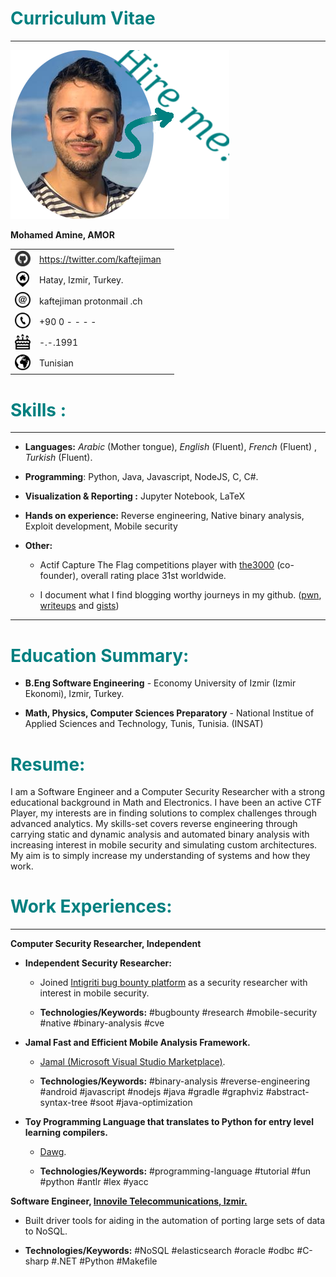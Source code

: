 <div class="flushleft" markdown="1">

# <span style="color: teal">Curriculum Vitae </span>

</div>

------------------------------------------------------------------------

<p>
  <img src="assets/cv_funny.png"/> 
</p>
<div class="flushleft" markdown="1">

**Mohamed Amine, AMOR**
</div>

|                                                           |                                  |     |
| :-------------------------------------------------------: | :------------------------------- | --- |
| <img src="assets/github.png" height="25px" width="25px">  | <https://twitter.com/kaftejiman> |     |
| <img src="assets/pasted9.png" height="25px" width="25px"> | Hatay, Izmir, Turkey.            |     |
| <img src="assets/pasted8.png" height="25px" width="25px"> | kaftejiman protonmail .ch        |     |
| <img src="assets/pasted6.png" height="25px" width="25px"> | +90 0 - - - -                    |     |
| <img src="assets/pasted5.png" height="25px" width="25px"> | -.-.1991                         |     |
| <img src="assets/pasted7.png" height="25px" width="25px"> | Tunisian                         |     |


# <span style="color: teal">Skills :</span>

------------------------------------------------------------------------

-   **Languages:** *Arabic* (Mother tongue), *English* (Fluent),
    *French* (Fluent) , *Turkish* (Fluent).

-   **Programming**: Python, Java, Javascript, NodeJS, C, C\#.

-   **Visualization & Reporting :** Jupyter Notebook, LaTeX

-   **Hands on experience:** Reverse engineering, Native binary
    analysis, Exploit development, Mobile security

-   **Other:**

    -   Actif Capture The Flag competitions player with
        [the3000](https://ctftime.org/team/110885) (co-founder), overall
        rating place 31st worldwide.

    -   I document what I find blogging worthy journeys in my github.
        ([pwn](https://github.com/kaftejiman/pwn),
        [writeups](https://github.com/kaftejiman/ctf-writeups) and
        [gists](https://gist.github.com/kaftejiman))

------------------------------------------------------------------------

# <span style="color: teal">Education Summary: </span> 

-   <div class="flushleft" markdown="1">

    **B.Eng Software Engineering** - Economy University of Izmir (Izmir
    Ekonomi), Izmir, Turkey.

    </div>

-   <div class="flushleft" markdown="1">

    **Math, Physics, Computer Sciences Preparatory** - National Institue
    of Applied Sciences and Technology, Tunis, Tunisia. (INSAT)

    </div>

# <span style="color: teal">Resume:</span>

I am a Software Engineer and a Computer Security Researcher with a
strong educational background in Math and Electronics. I have been an
active CTF Player, my interests are in finding solutions to complex
challenges through advanced analytics. My skills-set covers reverse
engineering through carrying static and dynamic analysis and automated
binary analysis with increasing interest in mobile security and
simulating custom architectures. My aim is to simply increase my
understanding of systems and how they work.

# <span style="color: teal">Work Experiences:</span>

------------------------------------------------------------------------

<tr class="odd">
<td style="text-align: left;"><p><strong>Computer Security Researcher, Independent</strong></p>
<ul>
    <li><p><strong>Independent Security Researcher:</strong></p></li>
    <ul>
        <li><p>Joined <a href="https://app.intigriti.com/profile/kaftejiman">Intigriti bug bounty platform</a> as a security researcher with interest in mobile security.</p></li>
        <li><p><strong>Technologies/Keywords:</strong> #bugbounty #research #mobile-security #native #binary-analysis #cve</p></li>
    </ul>
    <li><p><strong>Jamal Fast and Efficient Mobile Analysis Framework.</strong></p></li>
    <ul>
        <li><p><a href="https://marketplace.visualstudio.com/items?itemName=kaftejiman.jamal">Jamal (Microsoft Visual Studio Marketplace)</a>.</p></li>
        <li><p><strong>Technologies/Keywords:</strong> #binary-analysis #reverse-engineering #android #javascript #nodejs #java #gradle #graphviz #abstract-syntax-tree #soot #java-optimization</p></li>
    </ul>
    <li><p><strong>Toy Programming Language that translates to Python for entry level learning compilers.</strong></p></li>
    <ul>
        <li><p><a href="https://github.com/kaftejiman/dawg">Dawg</a>.</p></li>
        <li><p><strong>Technologies/Keywords:</strong> #programming-language #tutorial #fun #python #antlr #lex #yacc</p></li>
    </ul>
</ul>
<tr class="odd">
<td style="text-align: left;"><p><strong>Software Engineer, <a href="https://www.innovile.com/">Innovile Telecommunications, Izmir.</a></strong></p>
<ul>
<li><p>Built driver tools for aiding in the automation of porting large sets of data to NoSQL.</p></li>
<li><p><strong>Technologies/Keywords:</strong> #NoSQL #elasticsearch #oracle #odbc #C-sharp #.NET #Python #Makefile</p></li>
</ul>
</td>
</tr>
<!-- Global site tag (gtag.js) - Google Analytics  -->
<script async src="https://www.googletagmanager.com/gtag/js?id=G-51CH9WM1H5"></script>
<script>
  window.dataLayer = window.dataLayer || [];
  function gtag(){dataLayer.push(arguments);}
  gtag('js', new Date());
  gtag('config', 'G-51CH9WM1H5');
</script>
</td>
</tr>
